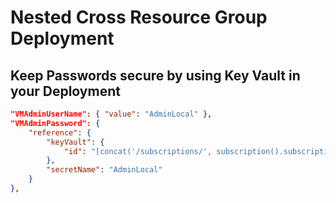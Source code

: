 # Nested Cross Resource Group Deployment

## Keep Passwords secure by using Key Vault in your Deployment

```json
"VMAdminUserName": { "value": "AdminLocal" },
"VMAdminPassword": {
    "reference": {
        "keyVault": {
            "id": "[concat('/subscriptions/', subscription().subscriptionId, '/resourcegroups/', parameters('ResourceGroups').KeyVault, '/providers/Microsoft.KeyVault/vaults/',variables('keyvaultname'))]"
        },
        "secretName": "AdminLocal"
    }
},
```